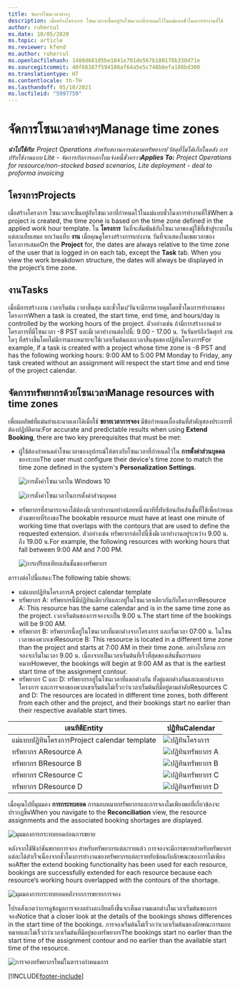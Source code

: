 ```yaml
---
title: จัดการโซนเวลาต่างๆ
description: เมื่อสร้างโครงการ โซนเวลาจะขึ้นอยู่กับโซนเวลาที่กำหนดไว้ในแม่แบบชั่วโมงการทำงานที่ใช้
author: ruhercul
ms.date: 10/05/2020
ms.topic: article
ms.reviewer: kfend
ms.author: ruhercul
ms.openlocfilehash: 1480d68105be1041e791de567b180178b330d71e
ms.sourcegitcommit: 40f68387f594180af64a5e5c748b6efa188bd300
ms.translationtype: HT
ms.contentlocale: th-TH
ms.lasthandoff: 05/10/2021
ms.locfileid: "5997759"
---
```

# <a name="manage-time-zones"></a><span data-ttu-id="a08ba-103">จัดการโซนเวลาต่างๆ</span><span class="sxs-lookup"><span data-stu-id="a08ba-103">Manage time zones</span></span>

<span data-ttu-id="a08ba-104">_**นำไปใช้กับ:** Project Operations สำหรับสถานการณ์ตามทรัพยากร/วัสดุที่ไม่ได้เก็บในคลัง การปรับใช้งานแบบ Lite - จัดการกับการออกใบแจ้งหนี้ชั่วคราว_</span><span class="sxs-lookup"><span data-stu-id="a08ba-104">_**Applies To:** Project Operations for resource/non-stocked based scenarios, Lite deployment - deal to proforma invoicing_</span></span>


## <a name="projects"></a><span data-ttu-id="a08ba-105">โครงการ</span><span class="sxs-lookup"><span data-stu-id="a08ba-105">Projects</span></span>

<span data-ttu-id="a08ba-106">เมื่อสร้างโครงการ โซนเวลาจะขึ้นอยู่กับโซนเวลาที่กำหนดไว้ในแม่แบบชั่วโมงการทำงานที่ใช้</span><span class="sxs-lookup"><span data-stu-id="a08ba-106">When a project is created, the time zone is based on the time zone defined in the applied work hour template.</span></span> <span data-ttu-id="a08ba-107">ใน **โครงการ** วันที่จะสัมพันธ์กับโซนเวลาของผู้ใช้ที่เข้าสู่ระบบในแต่ละแท็บเสมอ ยกเว้นแท็บ **งาน** เมื่อคุณดูโครงสร้างการแบ่งงาน วันที่จะแสดงในเขตเวลาของโครงการเสมอ</span><span class="sxs-lookup"><span data-stu-id="a08ba-107">On the **Project** for, the dates are always relative to the time zone of the user that is logged in on each tab, except the **Task** tab. When you view the work breakdown structure, the dates will always be displayed in the project’s time zone.</span></span>

## <a name="tasks"></a><span data-ttu-id="a08ba-108">งาน</span><span class="sxs-lookup"><span data-stu-id="a08ba-108">Tasks</span></span>

<span data-ttu-id="a08ba-109">เมื่อมีการสร้างงาน เวลาเริ่มต้น เวลาสิ้นสุด และชั่วโมง/วันจะมีการควบคุมโดยชั่วโมงการทำงานของโครงการ</span><span class="sxs-lookup"><span data-stu-id="a08ba-109">When a task is created, the start time, end time, and hours/day is controlled by the working hours of the project.</span></span> <span data-ttu-id="a08ba-110">ตัวอย่างเช่น ถ้ามีการสร้างงานด้วยโครงการที่มีโซนเวลา -8 PST และมีเวลาทำงานต่อไปนี้: 9.00 - 17.00 น. วันจันทร์ถึงวันศุกร์ งานใดๆ ที่สร้างขึ้นโดยไม่มีการมอบหมายจะใช้เวลาเริ่มต้นและเวลาสิ้นสุดของปฏิทินโครงการ</span><span class="sxs-lookup"><span data-stu-id="a08ba-110">For example, if a task is created with a project whose time zone is -8 PST and has the following working hours: 9:00 AM to 5:00 PM Monday to Friday, any task created without an assignment will respect the start time and end time of the project calendar.</span></span>

## <a name="manage-resources-with-time-zones"></a><span data-ttu-id="a08ba-111">จัดการทรัพยากรด้วยโซนเวลา</span><span class="sxs-lookup"><span data-stu-id="a08ba-111">Manage resources with time zones</span></span>

<span data-ttu-id="a08ba-112">เพื่อผลลัพธ์ที่แม่นยำและคาดเดาได้เมื่อใช้ **ขยายเวลาการจอง** มีข้อกำหนดเบื้องต้นที่สำคัญสองประการที่ต้องปฏิบัติตาม:</span><span class="sxs-lookup"><span data-stu-id="a08ba-112">For accurate and predictable results when using **Extend Booking**, there are two key prerequisites that must be met:</span></span>  

- <span data-ttu-id="a08ba-113">ผู้ใช้ต้องกำหนดค่าโซนเวลาของอุปกรณ์ให้ตรงกับโซนเวลาที่กำหนดไว้ใน **การตั้งค่าส่วนบุคคล** ของระบบ</span><span class="sxs-lookup"><span data-stu-id="a08ba-113">The user must configure their device's time zone to match the time zone defined in the system's **Personalization Settings**.</span></span>
 
  ![การตั้งค่าโซนเวลาใน Windows 10](media/reconcile-assignments-03.png)

  ![การตั้งค่าโซนเวลาในการตั้งค่าส่วนบุคคล](media/reconcile-assignments-04.png)
 
- <span data-ttu-id="a08ba-116">ทรัพยากรที่สามารถจองได้ต้องมีเวลาทำงานอย่างน้อยหนึ่งนาทีที่ทับซ้อนกับเส้นชั้นที่ใช้เพื่อกำหนดส่วนขยายที่ร้องขอ</span><span class="sxs-lookup"><span data-stu-id="a08ba-116">The bookable resource must have at least one minute of working time that overlaps with the contours that are used to define the requested extension.</span></span> <span data-ttu-id="a08ba-117">ตัวอย่างเช่น ทรัพยากรต่อไปนี้ซึ่งมีเวลาทำงานอยู่ระหว่าง 9.00 น. ถึง 19.00 น.</span><span class="sxs-lookup"><span data-stu-id="a08ba-117">For example, the following resources with working hours that fall between 9:00 AM and 7:00 PM.</span></span> 

  ![การเปรียบเทียบเส้นชั้นของทรัพยากร](media/reconcile-assignments-05.png)

<span data-ttu-id="a08ba-119">ตารางต่อไปนี้แสดง:</span><span class="sxs-lookup"><span data-stu-id="a08ba-119">The following table shows:</span></span>

- <span data-ttu-id="a08ba-120">แม่แบบปฏิทินโครงการ</span><span class="sxs-lookup"><span data-stu-id="a08ba-120">A project calendar template</span></span>
- <span data-ttu-id="a08ba-121">ทรัพยากร A: ทรัพยากรนี้มีปฏิทินเดียวกันและอยู่ในโซนเวลาเดียวกันกับโครงการ</span><span class="sxs-lookup"><span data-stu-id="a08ba-121">Resource A: This resource has the same calendar and is in the same time zone as the project.</span></span> <span data-ttu-id="a08ba-122">เวลาเริ่มต้นของการจองจะเป็น 9.00 น.</span><span class="sxs-lookup"><span data-stu-id="a08ba-122">The start time of the bookings will be 9:00 AM.</span></span>
- <span data-ttu-id="a08ba-123">ทรัพยากร B: ทรัพยากรนี้อยู่ในโซนเวลาที่แตกต่างจากโครงการ และเริ่มเวลา 07:00 น. ในโซนเวลาของพวกเขา</span><span class="sxs-lookup"><span data-stu-id="a08ba-123">Resource B: This resource is located in a different time zone than the project and starts at 7:00 AM in their time zone.</span></span> <span data-ttu-id="a08ba-124">อย่างไรก็ตาม การจองจะเริ่มในเวลา 9.00 น. เนื่องจากเป็นเวลาเริ่มต้นที่เร็วที่สุดของเส้นชั้นการมอบหมาย</span><span class="sxs-lookup"><span data-stu-id="a08ba-124">However, the bookings will begin at 9:00 AM as that is the earliest start time of the assignment contour.</span></span>
- <span data-ttu-id="a08ba-125">ทรัพยากร C และ D: ทรัพยากรอยู่ในโซนเวลาที่แตกต่างกัน ทั้งคู่แตกต่างกันและแตกต่างจากโครงการ และการจองของพวกเขาเริ่มต้นไม่เร็วกว่าเวลาเริ่มต้นที่มีอยู่ตามลำดับ</span><span class="sxs-lookup"><span data-stu-id="a08ba-125">Resources C and D: The resources are located in different time zones, both different from each other and the project, and their bookings start no earlier than their respective available start times.</span></span>

|<span data-ttu-id="a08ba-126">เอนทิตี</span><span class="sxs-lookup"><span data-stu-id="a08ba-126">Entity</span></span>  |<span data-ttu-id="a08ba-127">ปฏิทิน</span><span class="sxs-lookup"><span data-stu-id="a08ba-127">Calendar</span></span>  |
|-|-|
|<span data-ttu-id="a08ba-128">แม่แบบปฏิทินโครงการ</span><span class="sxs-lookup"><span data-stu-id="a08ba-128">Project calendar template</span></span>   | ![ปฏิทินโครงการ](media/reconcile-assignments-06.png) |
|<span data-ttu-id="a08ba-130">ทรัพยากร A</span><span class="sxs-lookup"><span data-stu-id="a08ba-130">Resource A</span></span>  | ![ปฏิทินทรัพยากร A](media/reconcile-assignments-06.png) |
|<span data-ttu-id="a08ba-132">ทรัพยากร B</span><span class="sxs-lookup"><span data-stu-id="a08ba-132">Resource B</span></span>  |  ![ปฏิทินทรัพยากร B](media/reconcile-assignments-07.png) |
|<span data-ttu-id="a08ba-134">ทรัพยากร C</span><span class="sxs-lookup"><span data-stu-id="a08ba-134">Resource C</span></span>  |  ![ปฏิทินทรัพยากร C](media/reconcile-assignments-08.png) |
|<span data-ttu-id="a08ba-136">ทรัพยากร D</span><span class="sxs-lookup"><span data-stu-id="a08ba-136">Resource D</span></span>  | ![ปฏิทินทรัพยากร D](media/reconcile-assignments-09.png)  |
 
<span data-ttu-id="a08ba-138">เมื่อคุณไปที่มุมมอง **การกระทบยอด** การมอบหมายทรัพยากรและการจองไมเพียงพอที่เกี่ยวข้องจะปรากฏขึ้น</span><span class="sxs-lookup"><span data-stu-id="a08ba-138">When you navigate to the **Reconciliation** view, the resource assignments and the associated booking shortages are displayed.</span></span>

![มุมมองการกระทบยอดก่อนการขยาย](media/reconcile-assignments-10.png)

<span data-ttu-id="a08ba-140">หลังจากใช้ฟังก์ชันขยายการจอง สำหรับทรัพยากรแต่ละรายแล้ว การจองจะมีการขยายสำหรับทรัพยากรแต่ละได้สำเร็จเนื่องจากชั่วโมงการทำงานของทรัพยากรแต่ละรายทับซ้อนกับลักษณะของการไม่เพียงพอ</span><span class="sxs-lookup"><span data-stu-id="a08ba-140">After the extend booking functionality has been used for each resource, bookings are successfully extended for each resource because each resource’s working hours overlapped with the contours of the shortage.</span></span>

![มุมมองการกระทบยอดหลังจากการขยายการจอง](media/reconcile-assignments-11.png) 

<span data-ttu-id="a08ba-142">โปรดสังเกตว่าการดูข้อมูลการจองอย่างละเอียดยิ่งขึ้นจะเห็นความแตกต่างในเวลาเริ่มต้นของการจอง</span><span class="sxs-lookup"><span data-stu-id="a08ba-142">Notice that a closer look at the details of the bookings shows differences in the start time of the bookings.</span></span> <span data-ttu-id="a08ba-143">การจองเริ่มต้นไม่เร็วกว่าเวลาเริ่มต้นของลักษณะการมอบหมายและไม่เร็วกว่าเวลาเริ่มต้นที่มีอยู่ของทรัพยากร</span><span class="sxs-lookup"><span data-stu-id="a08ba-143">The bookings start no earlier than the start time of the assignment contour and no earlier than the available start time of the resource.</span></span>

![การจองทรัพยากรใหม่ในตารางกำหนดการ](media/reconcile-assignments-12.png)


[!INCLUDE[footer-include](../includes/footer-banner.md)]